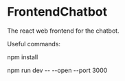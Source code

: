 # FrontendChatbot

The react web frontend for the chatbot.

Useful commands:

npm install

npm run dev -- --open --port 3000